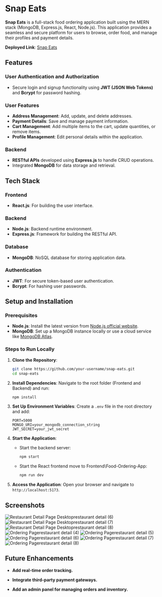 # Snap Eats

**Snap Eats** is a full-stack food ordering application built using the MERN stack (MongoDB, Express.js, React, Node.js). This application provides a seamless and secure platform for users to browse, order food, and manage their profiles and payment details.

**Deployed Link**: [Snap Eats](https://snapeats-food-ordering-app-1.netlify.app/)

## Features

### User Authentication and Authorization
- Secure login and signup functionality using **JWT (JSON Web Tokens)** and **Bcrypt** for password hashing.

### User Features
- **Address Management**: Add, update, and delete addresses.
- **Payment Details**: Save and manage payment information.
- **Cart Management**: Add multiple items to the cart, update quantities, or remove items.
- **Profile Management**: Edit personal details within the application.

### Backend
- **RESTful APIs** developed using **Express.js** to handle CRUD operations.
- Integrated **MongoDB** for data storage and retrieval.

## Tech Stack

### Frontend
- **React.js**: For building the user interface.

### Backend
- **Node.js**: Backend runtime environment.
- **Express.js**: Framework for building the RESTful API.

### Database
- **MongoDB**: NoSQL database for storing application data.

### Authentication
- **JWT**: For secure token-based user authentication.
- **Bcrypt**: For hashing user passwords.

## Setup and Installation

### Prerequisites
- **Node.js**: Install the latest version from [Node.js official website](https://nodejs.org/).
- **MongoDB**: Set up a MongoDB instance locally or use a cloud service like [MongoDB Atlas](https://www.mongodb.com/cloud/atlas).

### Steps to Run Locally

1. **Clone the Repository**:
    ```bash
    git clone https://github.com/your-username/snap-eats.git
    cd snap-eats
    ```

2. **Install Dependencies**:
    Navigate to the root folder (Frontend and Backend) and run:
    ```bash
    npm install
    ```

3. **Set Up Environment Variables**:
    Create a `.env` file in the root directory and add:
    ```env
    PORT=5000
    MONGO_URI=your_mongodb_connection_string
    JWT_SECRET=your_jwt_secret
    ```

4. **Start the Application**:
    - Start the backend server:
      ```bash
      npm start
      ```
    - Start the React frontend move to Frontend\Food-Ordering-App:
      ```bash
      npm run dev
      ```

5. **Access the Application**:
    Open your browser and navigate to `http://localhost:5173`.

## Screenshots

![Restaurant Detail Page Desktoprestaurant detail (6)](https://github.com/user-attachments/assets/576d611d-245e-4210-b53f-7ba73f509262)
![Restaurant Detail Page Desktoprestaurant detail (7)](https://github.com/user-attachments/assets/8a93d31f-d414-4bf1-bf87-950302bde89e)
![Restaurant Detail Page Desktoprestaurant detail (8)](https://github.com/user-attachments/assets/c9decf82-d329-42be-bf0d-229a3e8d531b)
![Ordering Pagerestaurant detail (4)](https://github.com/user-attachments/assets/05e6d257-46e0-429c-ab99-67b58c4e2dba)
![Ordering Pagerestaurant detail (5)](https://github.com/user-attachments/assets/388cd196-277b-4459-ac43-6458ae3cefb2)
![Ordering Pagerestaurant detail (6)](https://github.com/user-attachments/assets/16e468ac-c53e-41ae-ad6e-4d1b8865862f)
![Ordering Pagerestaurant detail (7)](https://github.com/user-attachments/assets/e1ae089e-0692-48c2-b38b-37822a8ebb96)
![Ordering Pagerestaurant detail (8)](https://github.com/user-attachments/assets/6ab66ee3-bba6-4cbc-9d18-f081faa4fac0)


## Future Enhancements

- **Add real-time order tracking.**

- **Integrate third-party payment gateways.**

- **Add an admin panel for managing orders and inventory.**
